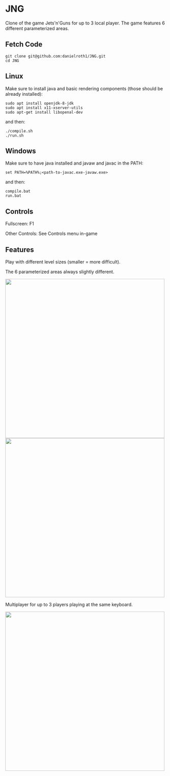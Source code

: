 # JNG
Clone of the game Jets'n'Guns for up to 3 local player. The game features 6 different parameterized areas.

## Fetch Code
```
git clone git@github.com:danielroth1/JNG.git
cd JNG
```

## Linux
Make sure to install java and basic rendering components (those should be already installed):
```
sudo apt install openjdk-8-jdk
sudo apt install x11-xserver-utils
sudo apt-get install libopenal-dev
```
and then:
```
./compile.sh
./run.sh
```

## Windows
Make sure to have java installed and javaw and javac in the PATH:
```
set PATH=%PATH%;<path-to-javac.exe-javaw.exe>
```
and then:
```
compile.bat
run.bat
```

## Controls
Fullscreen: F1

Other Controls: See Controls menu in-game

## Features
Play with different level sizes (smaller = more difficult).

The 6 parameterized areas always slightly different.

<img src="https://github.com/danielroth1/JNG/blob/e4553dc51767e501221a0879c2595b24e70d7a70/pictures/level2.png" width="500"/>
<img src="https://github.com/danielroth1/JNG/blob/e4553dc51767e501221a0879c2595b24e70d7a70/pictures/level3.png" width="500"/>

Multiplayer for up to 3 players playing at the same keyboard.

<img src="https://github.com/danielroth1/JNG/blob/e4553dc51767e501221a0879c2595b24e70d7a70/pictures/level1_multiplayer.png" width="500"/>
